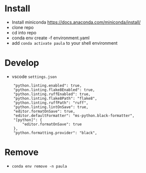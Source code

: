 # Install
* Install miniconda
  https://docs.anaconda.com/miniconda/install/
* clone repo
* cd into repo
* conda env create -f environment.yaml
* add `conda activate paula` to your shell environment

# Develop
* vscode `settings.json`
```
    "python.linting.enabled": true,
    "python.linting.flake8Enabled": true,
    "python.linting.ruffEnabled": true,
    "python.linting.flake8Path": "flake8",
    "python.linting.ruffPath": "ruff",
    "python.linting.lintOnSave": true,
    "editor.formatOnSave": true,
    "editor.defaultFormatter": "ms-python.black-formatter",
    "[python]": {
        "editor.formatOnSave": true
    },
    "python.formatting.provider": "black",
```

# Remove
* `conda env remove -n paula` 
